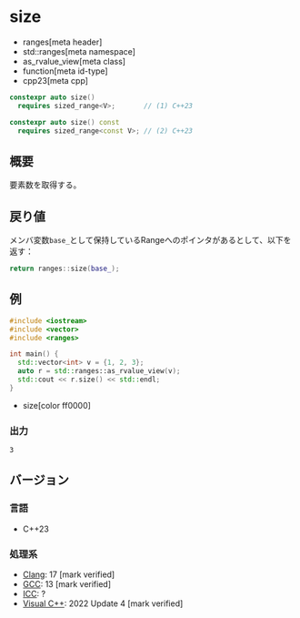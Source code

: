 # size
* ranges[meta header]
* std::ranges[meta namespace]
* as_rvalue_view[meta class]
* function[meta id-type]
* cpp23[meta cpp]

```cpp
constexpr auto size()
  requires sized_range<V>;       // (1) C++23

constexpr auto size() const
  requires sized_range<const V>; // (2) C++23
```

## 概要
要素数を取得する。


## 戻り値

メンバ変数`base_`として保持しているRangeへのポインタがあるとして、以下を返す：

```cpp
return ranges::size(base_);
```


## 例
```cpp
#include <iostream>
#include <vector>
#include <ranges>

int main() {
  std::vector<int> v = {1, 2, 3};
  auto r = std::ranges::as_rvalue_view(v);
  std::cout << r.size() << std::endl;
}
```
* size[color ff0000]

### 出力
```
3
```


## バージョン
### 言語
- C++23

### 処理系
- [Clang](/implementation.md#clang): 17 [mark verified]
- [GCC](/implementation.md#gcc): 13 [mark verified]
- [ICC](/implementation.md#icc): ?
- [Visual C++](/implementation.md#visual_cpp): 2022 Update 4 [mark verified]
